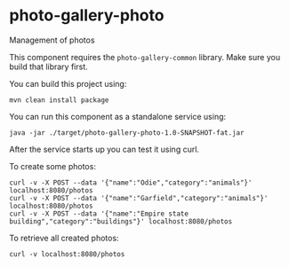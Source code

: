 # photo-gallery-photo

Management of photos

This component requires the `photo-gallery-common` library. Make sure you build that library first.

You can build this project using:

```
mvn clean install package
```

You can run this component as a standalone service using:

```
java -jar ./target/photo-gallery-photo-1.0-SNAPSHOT-fat.jar
```

After the service starts up you can test it using curl.

To create some photos:

```
curl -v -X POST --data '{"name":"Odie","category":"animals"}' localhost:8080/photos
curl -v -X POST --data '{"name":"Garfield","category":"animals"}' localhost:8080/photos
curl -v -X POST --data '{"name":"Empire state building","category":"buildings"}' localhost:8080/photos
```

To retrieve all created photos:

```
curl -v localhost:8080/photos
```
